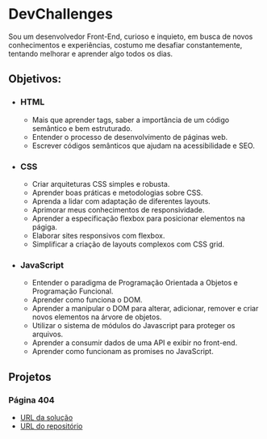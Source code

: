 # DevChallenges

Sou um desenvolvedor Front-End, curioso e inquieto, em busca de novos conhecimentos e experiências, costumo me desafiar constantemente, tentando melhorar e aprender algo todos os dias.

## Objetivos:

- ### HTML
    - Mais que aprender tags, saber a importância de um código semântico e bem estruturado.
    - Entender o processo de desenvolvimento de páginas web.
    - Escrever códigos semânticos que ajudam na acessibilidade e SEO.
    
- ### CSS
    - Criar arquiteturas CSS simples e robusta.
    - Aprender boas práticas e metodologias sobre CSS.
    - Aprenda a lidar com adaptação de diferentes layouts.
    - Aprimorar meus conhecimentos de responsividade.
    - Aprender a especificação flexbox para posicionar elementos na págiga.
    - Elaborar sites responsivos com flexbox.
    - Simplificar a criação de layouts complexos com CSS grid.
 
 - ### JavaScript
    - Entender o paradigma de Programação Orientada a Objetos e Programação Funcional.
    - Aprender como funciona o DOM.
    - Aprender a manipular o DOM para alterar, adicionar, remover e criar novos elementos na árvore de objetos.
    - Utilizar o sistema de módulos do Javascript para proteger os arquivos.
    - Aprender a consumir dados de uma API e exibir no front-end.
    - Aprender como funcionam as promises no JavaScript.
    
## Projetos

###  Página 404
 - [URL da solução](https://vict0r-guilherme.github.io/404-not-found/)
 - [URL do repositório](https://github.com/vict0r-guilherme/404-not-found)
